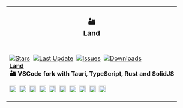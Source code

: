 <table><tr><td colspan="4"><h3 align="center"><picture></picture>🏜️<br>Land<br></h3></td></tr><tr><td colspan="2" valign="top"><br><a href="https://github.com/CodeEditorLand/Land" target="_blank"><picture><source media="(prefers-color-scheme: dark)" srcset="https://img.shields.io/github/stars/CodeEditorLand/Land?label=stars&#38;logo=github&#38;color=black&#38;labelColor=black&#38;logoColor=white&#38;logoWidth=0"><source media="(prefers-color-scheme: light)" srcset="https://img.shields.io/github/stars/CodeEditorLand/Land?label=stars&#38;logo=github&#38;color=white&#38;labelColor=white&#38;logoColor=black&#38;logoWidth=0"><img alt="Stars" src="https://img.shields.io/github/stars/CodeEditorLand/Land?label=stars&#38;logo=github&#38;color=black&#38;labelColor=black&#38;logoColor=white&#38;logoWidth=0"></picture></a>&nbsp;&nbsp;<a href="https://github.com/CodeEditorLand/Land" target="_blank"><picture><source media="(prefers-color-scheme: dark)" srcset="https://img.shields.io/github/last-commit/CodeEditorLand/Land?label=Last%20Updated&#38;color=black&#38;labelColor=black&#38;logoColor=white&#38;logoWidth=0"><source media="(prefers-color-scheme: light)" srcset="https://img.shields.io/github/last-commit/CodeEditorLand/Land?label=Last%20Updated&#38;color=white&#38;labelColor=white&#38;logoColor=black&#38;logoWidth=0"><img alt="Last Update" src="https://img.shields.io/github/last-commit/CodeEditorLand/Land?label=Last%20Updated&#38;color=black&#38;labelColor=black&#38;logoColor=white&#38;logoWidth=0" title="Last Update"></picture></a>&nbsp;&nbsp;<a href="https://github.com/CodeEditorLand/Land" target="_blank"><picture><source media="(prefers-color-scheme: dark)" srcset="https://img.shields.io/github/issues/CodeEditorLand/Land?label=Issues&#38;color=black&#38;labelColor=black&#38;logoColor=white&#38;logoWidth=0"><source media="(prefers-color-scheme: light)" srcset="https://img.shields.io/github/issues/CodeEditorLand/Land?label=Issues&#38;color=white&#38;labelColor=white&#38;logoColor=black&#38;logoWidth=0"><img alt="Issues" src="https://img.shields.io/github/issues/CodeEditorLand/Land?label=Issues&#38;color=black&#38;labelColor=black&#38;logoColor=white&#38;logoWidth=0" title="Issues"></picture></a>&nbsp;&nbsp;<a href="https://github.com/CodeEditorLand/Land" target="_blank"><picture><source media="(prefers-color-scheme: dark)" srcset="https://img.shields.io/github/downloads/CodeEditorLand/Land/total?label=Downloads&#38;color=black&#38;labelColor=black&#38;logoColor=white&#38;logoWidth=0"><source media="(prefers-color-scheme: light)" srcset="https://img.shields.io/github/downloads/CodeEditorLand/Land/total?label=Downloads&#38;color=white&#38;labelColor=white&#38;logoColor=black&#38;logoWidth=0"><img alt="Downloads" src="https://img.shields.io/github/downloads/CodeEditorLand/Land/total?label=Downloads&#38;color=black&#38;labelColor=black&#38;logoColor=white&#38;logoWidth=0" title="Downloads"></picture></a><br><a href="https://github.com/CodeEditorLand/Land" target="_blank"><b>Land</b></a><br><b>🏜️ VSCode fork with Tauri, TypeScript, Rust and SolidJS</b><br><p><picture><source media="(prefers-color-scheme: dark)" srcset="https://nikolahristov.tech/_astro/LightTypeScript.pOz75oVM.svg"><source media="(prefers-color-scheme: light)" srcset="https://nikolahristov.tech/_astro/DarkTypeScript.HA2DkfuR.svg"><img alt="TypeScript" src="https://nikolahristov.tech/_astro/LightTypeScript.pOz75oVM.svg" title="81.89 MB of TypeScript" height="18" width="18"></picture>&nbsp;&nbsp;<picture><source media="(prefers-color-scheme: dark)" srcset="https://nikolahristov.tech/_astro/LightCSS3.foA0UBIK.svg"><source media="(prefers-color-scheme: light)" srcset="https://nikolahristov.tech/_astro/DarkCSS3.L9EtPmLs.svg"><img alt="CSS" src="https://nikolahristov.tech/_astro/LightCSS3.foA0UBIK.svg" title="1.58 MB of CSS" height="18" width="18"></picture>&nbsp;&nbsp;<picture><source media="(prefers-color-scheme: dark)" srcset="https://nikolahristov.tech/_astro/LightJavaScript.adD6bM8_.svg"><source media="(prefers-color-scheme: light)" srcset="https://nikolahristov.tech/_astro/DarkJavaScript.grINNk6e.svg"><img alt="JavaScript" src="https://nikolahristov.tech/_astro/LightJavaScript.adD6bM8_.svg" title="1.29 MB of JavaScript" height="18" width="18"></picture>&nbsp;&nbsp;<picture><source media="(prefers-color-scheme: dark)" srcset="https://nikolahristov.tech/_astro/LightRust.ESazIC5c.svg"><source media="(prefers-color-scheme: light)" srcset="https://nikolahristov.tech/_astro/DarkRust.HslRzuVK.svg"><img alt="Rust" src="https://nikolahristov.tech/_astro/LightRust.ESazIC5c.svg" title="935.48 KB of Rust" height="18" width="18"></picture>&nbsp;&nbsp;<picture><source media="(prefers-color-scheme: dark)" srcset="https://nikolahristov.tech/_astro/LightGNUBash.AqGLX1PX.svg"><source media="(prefers-color-scheme: light)" srcset="https://nikolahristov.tech/_astro/DarkGNUBash.wU9rSu_x.svg"><img alt="Shell" src="https://nikolahristov.tech/_astro/LightGNUBash.AqGLX1PX.svg" title="103.41 KB of Shell" height="18" width="18"></picture>&nbsp;&nbsp;<picture><source media="(prefers-color-scheme: dark)" srcset="https://nikolahristov.tech/_astro/LightPowershell.PO8DcJ8l.svg"><source media="(prefers-color-scheme: light)" srcset="https://nikolahristov.tech/_astro/DarkPowershell.PpeowZUP.svg"><img alt="PowerShell" src="https://nikolahristov.tech/_astro/LightPowershell.PO8DcJ8l.svg" title="18.91 KB of PowerShell" height="18" width="18"></picture>&nbsp;&nbsp;<picture><source media="(prefers-color-scheme: dark)" srcset="https://nikolahristov.tech/_astro/LightWindowsTerminal.8aHV3Sve.svg"><source media="(prefers-color-scheme: light)" srcset="https://nikolahristov.tech/_astro/DarkWindowsTerminal.i1uvAMBO.svg"><img alt="Batchfile" src="https://nikolahristov.tech/_astro/LightWindowsTerminal.8aHV3Sve.svg" title="18.1 KB of Batchfile" height="18" width="18"></picture>&nbsp;&nbsp;<picture><source media="(prefers-color-scheme: dark)" srcset="https://nikolahristov.tech/_astro/LightPython.U4W5bebi.svg"><source media="(prefers-color-scheme: light)" srcset="https://nikolahristov.tech/_astro/DarkPython.w_rf9J46.svg"><img alt="Python" src="https://nikolahristov.tech/_astro/LightPython.U4W5bebi.svg" title="2.12 KB of Python" height="18" width="18"></picture>&nbsp;&nbsp;<picture><source media="(prefers-color-scheme: dark)" srcset="https://nikolahristov.tech/_astro/LightGo.S6nBm_ve.svg"><source media="(prefers-color-scheme: light)" srcset="https://nikolahristov.tech/_astro/DarkGo.GnXmJIfU.svg"><img alt="Go" src="https://nikolahristov.tech/_astro/LightGo.S6nBm_ve.svg" title="652 Bytes of Go" height="18" width="18"></picture>&nbsp;&nbsp;<picture><source media="(prefers-color-scheme: dark)" srcset="https://nikolahristov.tech/_astro/LightLua.Wm2iTJFn.svg"><source media="(prefers-color-scheme: light)" srcset="https://nikolahristov.tech/_astro/DarkLua.Y_P0DXDX.svg"><img alt="Lua" src="https://nikolahristov.tech/_astro/LightLua.Wm2iTJFn.svg" title="252 Bytes of Lua" height="18" width="18"></picture>&nbsp;&nbsp;</p></td></tr></table>

